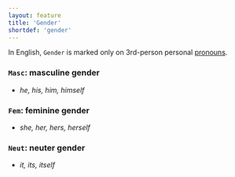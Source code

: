 ```yaml
---
layout: feature
title: 'Gender'
shortdef: 'gender'
---
```


In English, `Gender` is marked only on 3rd-person personal [pronouns](en-pos/PRON).

### <a name="Masc">`Masc`</a>: masculine gender

* _he, his, him, himself_

### <a name="Fem">`Fem`</a>: feminine gender

* _she, her, hers, herself_

### <a name="Neut">`Neut`</a>: neuter gender

* _it, its, itself_
<!-- Interlanguage links updated Čt lis 12 09:43:02 CET 2020 -->
